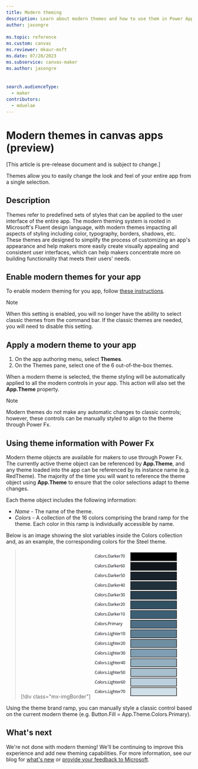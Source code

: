 ```yaml
---
title: Modern theming
description: Learn about modern themes and how to use them in Power Apps.
author: jasongre

ms.topic: reference
ms.custom: canvas
ms.reviewer: mkaur-msft
ms.date: 07/28/2023
ms.subservice: canvas-maker
ms.author: jasongre


search.audienceType:
  - maker
contributors:
  - mduelae
---
```


# Modern themes in canvas apps (preview)

[This article is pre-release document and is subject to change.]

Themes allow you to easily change the look and feel of your entire app from a single selection. 

## Description
Themes refer to predefined sets of styles that can be applied to the user interface of the entire app. The modern theming system is rooted in Microsoft's Fluent design language, with modern themes impacting all aspects of styling including color, typography, borders, shadows, etc. These themes are designed to simplify the process of customizing an app's appearance and help makers more easily create visually appealing and consistent user interfaces, which can help makers concentrate more on building functionality that meets their users' needs.   


## Enable modern themes for your app
To enable modern theming for you app, follow [these instructions](overview-modern-controls.md#enable-modern-controls-for-your-app).

> [!NOTE]
> When this setting is enabled, you will no longer have the ability to select classic themes from the command bar. If the classic themes are needed, you will need to disable this setting.  

## Apply a modern theme to your app
1. On the app authoring menu, select **Themes**.
2. On the Themes pane, select one of the 6 out-of-the-box themes. 

When a modern theme is selected, the theme styling will be automatically applied to all the modern controls in your app. This action will also set the **App.Theme** property.  

> [!NOTE]
> Modern themes do not make any automatic changes to classic controls; however, these controls can be manually styled to align to the theme through Power Fx. 

## Using theme information with Power Fx
Modern theme objects are available for makers to use through Power Fx. The currently active theme object can be referenced by **App.Theme**, and any theme loaded into the app can be referenced by its instance name (e.g. RedTheme). The majority of the time you will want to reference the theme object using **App.Theme** to ensure that the color selections adapt to theme changes.  

Each theme object includes the following information: 
-  *Name* - The name of the theme.
-  *Colors* - A collection of the 16 colors comprising the brand ramp for the theme. Each color in this ramp is individually accessible by name.

Below is an image showing the slot variables inside the Colors collection and, as an example, the corresponding colors for the Steel theme.  
> [!div class="mx-imgBorder"]
> ![Turn on modern controls](media/modern-themes-color-ramp.png)

Using the theme brand ramp, you can manually style a classic control based on the current modern theme (e.g. Button.Fill = App.Theme.Colors.Primary).  

## What's next
We're not done with modern theming! We'll be continuing to improve this experience and add new theming capabilities. For more information, see our blog for [what's new](https://go.microsoft.com/fwlink/?linkid=2229189) or [provide your feedback to Microsoft](overview-modern-controls.md#provide-feedback-to-microsoft).
